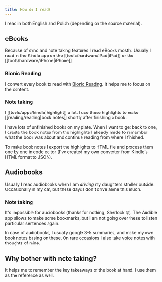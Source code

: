 ```yaml
---
title: How do I read?
---
```


I read in both English and Polish (depending on the source material).

## eBooks

Because of sync and note taking features I read eBooks mostly. Usually I read in the Kindle app on the [[tools/hardware/iPad|iPad]] or the [[tools/hardware/iPhone|iPhone]]

### Bionic Reading

I convert every book to read with [Bionic Reading](https://bionic-reading.com/). It helps me to focus on the content.

### Note taking

I [[tools/apps/kindle|highlight]] a lot. I use these highlights to make [[reading/reading|book notes]] shortly after finishing a book.

I have lots of unfinished books on my plate. When I want to get back to one, I create the book notes from the highlights I already made to remember what the book was about and continue reading from where I finished.

To make book notes I export the highlights to HTML file and process them one by one in code editor (I've created my own converter from Kindle's HTML format to JSON).

## Audiobooks

Usually I read audiobooks when I am _driving_ my daughters stroller outside. Occasionally in my car, but these days I don't drive alone this much.

### Note taking

It's impossible for audiobooks (thanks for nothing, Sherlock 🤓). The Audible app allows to make some bookmarks, but I am not going over these to listen particular sentences again.

In case of audiobooks, I usually google 3-5 summaries, and make my own book notes basing on these. On rare occasions I also take voice notes with thoughts of mine.

## Why bother with note taking?

It helps me to remember the key takeaways of the book at hand. I use them as the reference as well.
